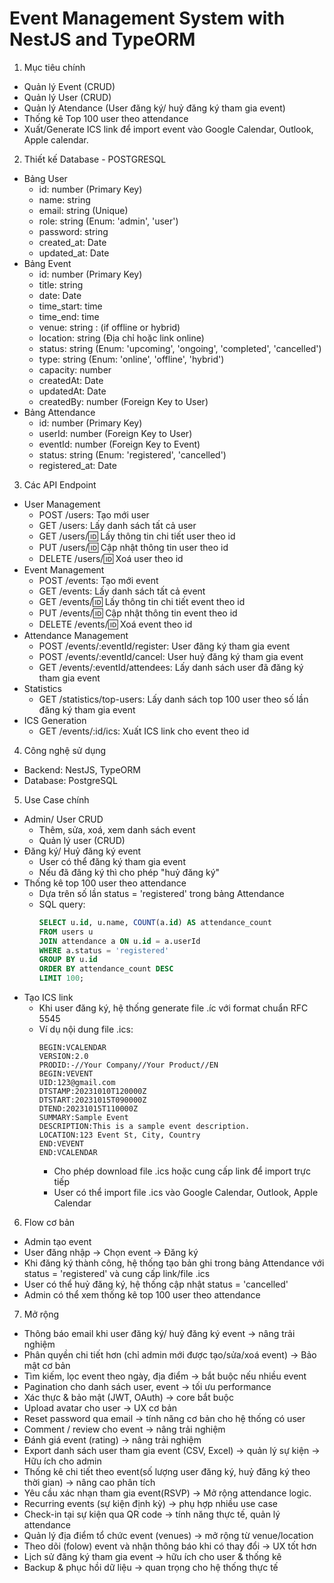 # Event Management System with NestJS and TypeORM
1. Mục tiêu chính 
* Quản lý Event (CRUD)
* Quản lý User (CRUD)
* Quản lý Atendance (User đăng ký/ huỷ đăng ký tham gia event)
* Thống kê Top 100 user theo attendance
* Xuất/Generate ICS link để import event vào Google Calendar, Outlook, Apple calendar.
2. Thiết kế Database - POSTGRESQL
* Bảng User
    - id: number (Primary Key)
    - name: string
    - email: string (Unique)
    - role: string (Enum: 'admin', 'user')
    - password: string
    - created_at: Date
    - updated_at: Date
* Bảng Event
    - id: number (Primary Key)
    - title: string
    - date: Date
    - time_start: time
    - time_end: time
    - venue: string : (if offline or hybrid)
    - location: string (Địa chỉ hoặc link online)
    - status: string (Enum: 'upcoming', 'ongoing', 'completed', 'cancelled')
    - type: string (Enum: 'online', 'offline', 'hybrid')
    - capacity: number
    - createdAt: Date
    - updatedAt: Date
    - createdBy: number (Foreign Key to User)
* Bảng Attendance
    - id: number (Primary Key)
    - userId: number (Foreign Key to User)
    - eventId: number (Foreign Key to Event)
    - status: string (Enum: 'registered', 'cancelled')
    - registered_at: Date
3. Các API Endpoint
* User Management
    - POST /users: Tạo mới user
    - GET /users: Lấy danh sách tất cả user
    - GET /users/:id: Lấy thông tin chi tiết user theo id
    - PUT /users/:id: Cập nhật thông tin user theo id
    - DELETE /users/:id: Xoá user theo id
* Event Management
    - POST /events: Tạo mới event
    - GET /events: Lấy danh sách tất cả event
    - GET /events/:id: Lấy thông tin chi tiết event theo id
    - PUT /events/:id: Cập nhật thông tin event theo id
    - DELETE /events/:id: Xoá event theo id
* Attendance Management
    - POST /events/:eventId/register: User đăng ký tham gia event
    - POST /events/:eventId/cancel: User huỷ đăng ký tham gia event
    - GET /events/:eventId/attendees: Lấy danh sách user đã đăng ký tham gia event
* Statistics
    - GET /statistics/top-users: Lấy danh sách top 100 user theo số lần đăng ký tham gia event
* ICS Generation
    - GET /events/:id/ics: Xuất ICS link cho event theo id
4. Công nghệ sử dụng
* Backend: NestJS, TypeORM
* Database: PostgreSQL
5. Use Case chính
* Admin/ User CRUD
  - Thêm, sửa, xoá, xem danh sách event
  - Quản lý user (CRUD)
* Đăng ký/ Huỷ đăng ký event
  - User có thể đăng ký tham gia event
  - Nếu đã đăng ký thì cho phép "huỷ đăng ký"
* Thống kê top 100 user theo attendance
  - Dựa trên số lần status = 'registered' trong bảng Attendance
  - SQL query: 
    ```sql
    SELECT u.id, u.name, COUNT(a.id) AS attendance_count
    FROM users u
    JOIN attendance a ON u.id = a.userId
    WHERE a.status = 'registered'
    GROUP BY u.id
    ORDER BY attendance_count DESC
    LIMIT 100;
    ```
* Tạo ICS link
  - Khi user đăng ký, hệ thống generate file .íc với format chuẩn RFC 5545
  - Ví dụ nội dung file .ics:
    ```
    BEGIN:VCALENDAR
    VERSION:2.0
    PRODID:-//Your Company//Your Product//EN
    BEGIN:VEVENT
    UID:123@gmail.com
    DTSTAMP:20231010T120000Z
    DTSTART:20231015T090000Z
    DTEND:20231015T110000Z
    SUMMARY:Sample Event
    DESCRIPTION:This is a sample event description.
    LOCATION:123 Event St, City, Country
    END:VEVENT
    END:VCALENDAR
    ```
    - Cho phép download file .ics hoặc cung cấp link để import trực tiếp
    - User có thể import file .ics vào Google Calendar, Outlook, Apple Calendar
6. Flow cơ bản
* Admin tạo event
* User đăng nhập -> Chọn event -> Đăng ký 
* Khi đăng ký thành công, hệ thống tạo bản ghi trong bảng Attendance với status = 'registered' và cung cấp link/file .ics
* User có thể huỷ đăng ký, hệ thống cập nhật status = 'cancelled'
* Admin có thể xem thống kê top 100 user theo attendance
7. Mở rộng
* Thông báo email khi user đăng ký/ huỷ đăng ký event -> nâng trải nghiệm
* Phân quyền chi tiết hơn (chỉ admin mới được tạo/sửa/xoá event) -> Bảo mật cơ bản
* Tìm kiếm, lọc event theo ngày, địa điểm -> bắt buộc nếu nhiều event
* Pagination cho danh sách user, event -> tối ưu performance
* Xác thực & bảo mật (JWT, OAuth) -> core bắt buộc
* Upload avatar cho user -> UX cơ bản
* Reset password qua email -> tính năng cơ bản cho hệ thống có user
* Comment / review cho event -> nâng trải nghiệm
* Đánh giá event (rating) -> nâng trải nghiệm
* Export danh sách user tham gia event (CSV, Excel) -> quản lý sự kiện -> Hữu ích cho admin 
* Thống kê chi tiết theo event(số lượng user đăng ký, huỷ đăng ký theo thời gian) -> nâng cao phân tích
* Yêu cầu xác nhạn tham gia event(RSVP) -> Mở rộng attendance logic.
* Recurring events (sự kiện định kỳ) -> phụ hợp nhiều use case
* Check-in tại sự kiện qua QR code -> tính năng thực tế, quản lý attendance
* Quản lý địa điểm tổ chức event (venues) -> mở rộng từ venue/location
* Theo dõi (folow) event và nhận thông báo khi có thay đổi -> UX tốt hơn
* Lịch sử đăng ký tham gia event -> hữu ích cho user & thống kê
* Backup & phục hồi dữ liệu -> quan trọng cho hệ thống thực tế